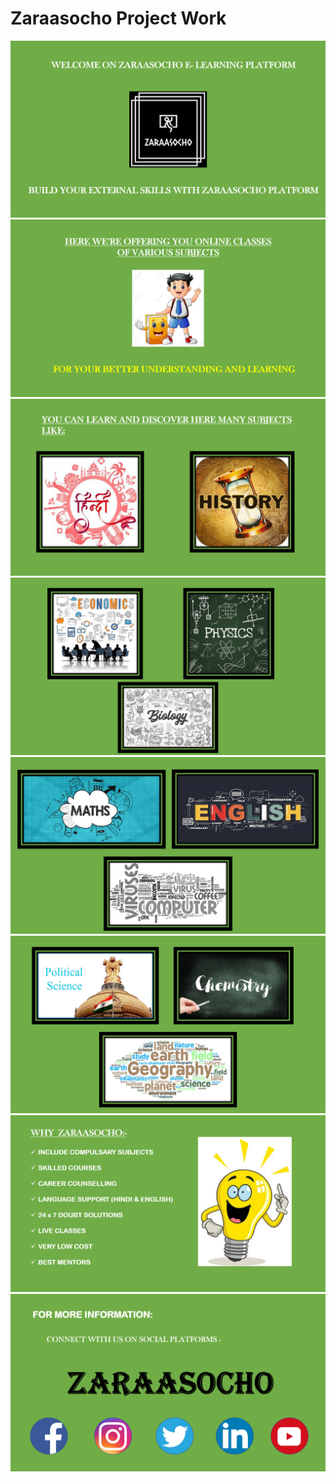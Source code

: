 # Zaraasocho Project Work

<img src="https://github.com/kishanrajput23/Presentations/blob/main/Zaraasocho%20Project%20Work/Screenshot%20(27).png" alt="">


<img src="https://github.com/kishanrajput23/Presentations/blob/main/Zaraasocho%20Project%20Work/Screenshot%20(28).png" alt="">


<img src="https://github.com/kishanrajput23/Presentations/blob/main/Zaraasocho%20Project%20Work/Screenshot%20(29).png" alt="">


<img src="https://github.com/kishanrajput23/Presentations/blob/main/Zaraasocho%20Project%20Work/Screenshot%20(30).png" alt="">


<img src="https://github.com/kishanrajput23/Presentations/blob/main/Zaraasocho%20Project%20Work/Screenshot%20(31).png" alt="">


<img src="https://github.com/kishanrajput23/Presentations/blob/main/Zaraasocho%20Project%20Work/Screenshot%20(32).png" alt="">


<img src="https://github.com/kishanrajput23/Presentations/blob/main/Zaraasocho%20Project%20Work/Screenshot%20(33).png" alt="">


<img src="https://github.com/kishanrajput23/Presentations/blob/main/Zaraasocho%20Project%20Work/Screenshot%20(34).png" alt="">
